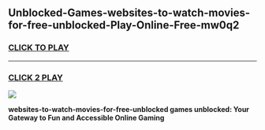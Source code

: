 
## Unblocked-Games-websites-to-watch-movies-for-free-unblocked-Play-Online-Free-mw0q2
<h3>
<a href="https://premium76.site?title=websites-to-watch-movies-for-free-unblocked&ref=26A">CLICK TO PLAY</a></h3>
<hr>

<h3>
<a href="https://premium76.site?title=websites-to-watch-movies-for-free-unblocked&ref=26A">CLICK 2 PLAY</a>
  
</h3>

<a href="https://premium76.site?title=websites-to-watch-movies-for-free-unblocked&ref=26A"><img src="https://clearcache.store/games.png"></a>


**websites-to-watch-movies-for-free-unblocked games unblocked: Your Gateway to Fun and Accessible Online Gaming**
